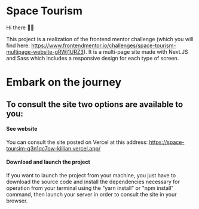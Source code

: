 # Space Tourism

Hi there 👋🏻

This project is a realization of the frontend mentor challenge (which you will find here: https://www.frontendmentor.io/challenges/space-tourism-multipage-website-gRWj1URZ3). It is a multi-page site made with Next.JS and Sass which includes a responsive design for each type of screen.

# Embark on the journey

## To consult the site two options are available to you:

#### See website

You can consult the site posted on Vercel at this address: https://space-toursim-q3n1qc7ow-killian.vercel.app/

#### Download and launch the project

If you want to launch the project from your machine, you just have to download the source code and install the dependencies necessary for operation from your terminal using the "yarn install" or "npm install" command, then launch your server in order to consult the site in your browser.
